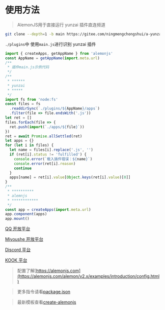# 使用方法

> AlemonJS用于直接运行 yunzai 插件直连频道

```sh
git clone --depth=1 -b main https://gitee.com/ningmengchongshui/a-yunzai.git
```

`./plugins`中 使用`main.js`进行识别 yunzai 插件

```js
import { createApps, getAppName } from 'alemonjs'
const AppName = getAppName(import.meta.url)
/**
 * 插件main.js示例代码
 */
/**
 * ******
 * yunzai
 * *****
 */
import fs from 'node:fs'
const files = fs
  .readdirSync(`./plugins/${AppName}/apps`)
  .filter(file => file.endsWith('.js'))
let ret = []
files.forEach(file => {
  ret.push(import(`./apps/${file}`))
})
ret = await Promise.allSettled(ret)
let apps = {}
for (let i in files) {
  let name = files[i].replace('.js', '')
  if (ret[i].status != 'fulfilled') {
    console.error(`载入插件错误：${name}`)
    console.error(ret[i].reason)
    continue
  }
  apps[name] = ret[i].value[Object.keys(ret[i].value)[0]]
}
/**
 * **********
 * alemnjs
 * ************
 */
const app = createApps(import.meta.url)
app.component(apps)
app.mount()
```

[QQ 开放平台](https://q.qq.com/#/)

[Miyoushe 开放平台](https://open.miyoushe.com/#/login)

[Discord 平台](https://discord.com/developers/applications)

[KOOK 平台](https://developer.kookapp.cn/doc/)

> 配置了解[https://alemonjs.com](https://alemonjs.com/alemon/v2.x/examples/introduction/config.html)

> 更多指令请看[package.json](./package.json)

> 最新模板查看[create-alemonjs](https://gitee.com/ningmengchongshui/alemon/tree/cli/bin/template)
